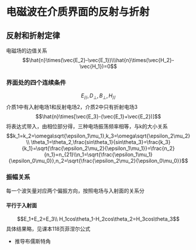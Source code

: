 # 电磁波在介质界面的反射与折射
## 反射和折射定律
电磁场的边值关系
$$\hat{n}\times(\vec{E_2}-\vec{E_1})\\\hat{n}\times(\vec{H_2}-\vec{H_1})=0$$
### 界面处的四个连续条件
$$E_{//},D_\perp,B_\perp,H_{//}$$
介质1中有入射电场1和反射电场2，介质2中只有折射电场3
$$\hat{n}\times[\vec{E_3}-(\vec{E_1}+\vec{E_2})]$$
将表达式带入，由相位部分得，三种电场振荡频率相等，与k的大小关系
$$k_1=k_2=\omega\sqrt{\epsilon_1\mu_1},k_3=\omega\sqrt{\epsilon_2\mu_2}\\
\theta_1=\theta_2,\frac{sin\theta_1}{sin\theta_3}=\frac{k_3}{k_1}=\sqrt{\frac{\epsilon_2\mu_2}{\epsilon_1\mu_1}}=\frac{n_2}{n_1}=n_{21}\\n_1=\sqrt{\frac{\epsilon_1\mu_1}{\epsilon_0\mu_0}},n_2=\sqrt{\frac{\epsilon_2\mu_2}{\epsilon_0\mu_0}}$$

### 振幅关系
每一个波矢量对应两个偏振方向，按照电场与入射面的关系分
#### 平行于入射面
$$E_1+E_2=E_3\\
H_1cos\theta_1-H_2cos\theta_2=H_3cos\theta_3$$
具体结果略，见课本118页菲涅尔公式
* 推导布儒斯特角
